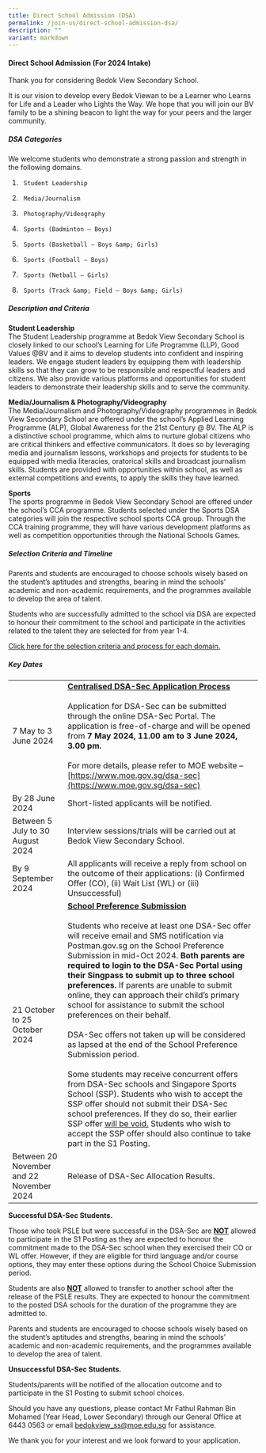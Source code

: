 ```yaml
---
title: Direct School Admission (DSA)
permalink: /join-us/direct-school-admission-dsa/
description: ""
variant: markdown
---
```

#### Direct School Admission (For 2024 Intake)

Thank you for considering Bedok View Secondary School. 

It is our vision to develop every Bedok Viewan to be a Learner who Learns for Life and a Leader who Lights the Way. We hope that you will join our BV family to be a shining beacon to light the way for your peers and the larger community.

##### DSA Categories

We welcome students who demonstrate a strong passion and strength in the following domains.
1.  	Student Leadership 
2.  	Media/Journalism
3.  	Photography/Videography
4.  	Sports (Badminton – Boys)
5.  	Sports (Basketball – Boys &amp; Girls)
6.  	Sports (Football – Boys)
7.  	Sports (Netball – Girls)
8.  	Sports (Track &amp; Field – Boys &amp; Girls)

##### Description and Criteria
**Student Leadership**<br>
The Student Leadership programme at Bedok View Secondary School is closely linked to our school’s Learning for Life Programme (LLP), Good Values @BV and it aims to develop students into confident and inspiring leaders. We engage student leaders by equipping them with leadership skills so that they can grow to be responsible and respectful leaders and citizens. We also provide various platforms and opportunities for student leaders to demonstrate their leadership skills and to serve the community.

**Media/Journalism &amp; Photography/Videography**<br>
The Media/Journalism and Photography/Videography programmes in Bedok View Secondary School are offered under the school’s Applied Learning Programme (ALP), Global Awareness for the 21st Century @ BV. The ALP is a distinctive school programme, which aims to nurture global citizens who are critical thinkers and effective communicators. It does so by leveraging media and journalism lessons, workshops and projects for students to be equipped with media literacies, oratorical skills and broadcast journalism skills. Students are provided with opportunities within school, as well as external competitions and events, to apply the skills they have learned.

**Sports**<br>
The sports programme in Bedok View Secondary School are offered under the school’s CCA programme. Students selected under the Sports DSA categories will join the respective school sports CCA group. Through the CCA training programme, they will have various development platforms as well as competition opportunities through the National Schools Games.<br>

##### Selection Criteria and Timeline

Parents and students are encouraged to choose schools wisely based on the student’s aptitudes and strengths, bearing in mind the schools’ academic and non-academic requirements, and the programmes available to develop the area of talent.<p>
	
Students who are successfully admitted to the school via DSA are expected to honour their commitment to the school and participate in the activities related to the talent they are selected for from year 1-4.


 [Click here for the selection criteria and process for each domain.](/files/2024_Selection_Criteria_for_DSA__Bedok_View_Sec_.pdf)
	
##### Key Dates
	

|  |  |
| -------- | -------- |
| 7 May to 3 June 2024     | <b><u>Centralised DSA-Sec Application Process</u></b> <br><br> Application for DSA-Sec can be submitted through the online DSA-Sec Portal. The application is free-of-charge and will be opened from <b>7 May 2024, 11.00 am to 3 June 2024, 3.00 pm. </b> <br><br>For more details, please refer to MOE website – [https://www.moe.gov.sg/dsa-sec](https://www.moe.gov.sg/dsa-sec)
| By 28 June 2024 | Short-listed applicants will be notified. |
| Between 5 July to 30 August 2024 | Interview sessions/trials will be carried out at Bedok View Secondary School. |
| By 9 September 2024 | All applicants will receive a reply from school on the outcome of their applications: (i) Confirmed Offer (CO), (ii) Wait List (WL) or (iii) Unsuccessful) |
| 21 October to 25 October 2024 | <b><u>School Preference Submission </u></b><br><br>Students who receive at least one DSA-Sec offer will receive email and SMS notification via Postman.gov.sg on the School Preference Submission in mid-Oct 2024. <b>Both parents are required to login to the DSA-Sec Portal using their Singpass to submit up to three school preferences.</b> If parents are unable to submit online, they can approach their child’s primary school for assistance to submit the school preferences on their behalf. <br><br>DSA-Sec offers not taken up will be considered as lapsed at the end of the School Preference Submission period. <br><br>Some students may receive concurrent offers from DSA-Sec schools and Singapore Sports School (SSP). Students who wish to accept the SSP offer should not submit their DSA-Sec school preferences. If they do so, their earlier SSP offer <u>will be void.</u> Students who wish to accept the SSP offer should also continue to take part in the S1 Posting. |
| Between 20 November and 22 November 2024  | Release of DSA-Sec Allocation Results. |

**Successful DSA-Sec Students.**
	
Those who took PSLE but were successful in the DSA-Sec are <b><u>NOT</u></b> allowed to participate in the S1 Posting as they are expected to honour the commitment made to the DSA-Sec school when they exercised their CO or WL offer. However, if they are eligible for third language and/or course options, they may enter these options during the School Choice Submission period. 

Students are also <b><u>NOT</u></b> allowed to transfer to another school after the release of the PSLE results. They are expected to honour the commitment to the posted DSA schools for the duration of the programme they are admitted to. 

Parents and students are encouraged to choose schools wisely based on the student’s aptitudes and strengths, bearing in mind the schools’ academic and non-academic requirements, and the programmes available to develop the area of talent.

**Unsuccessful DSA-Sec Students.**
	
Students/parents will be notified of the allocation outcome and to participate in the S1 Posting to submit school choices. <br>

Should you have any questions, please contact Mr Fathul Rahman Bin Mohamed (Year Head, Lower Secondary) through our General Office at 6443 0563 or email [bedokview_ss@moe.edu.sg](mailto:bedokview_ss@moe.edu.sg) for assistance.

We thank you for your interest and we look forward to your application.</p>